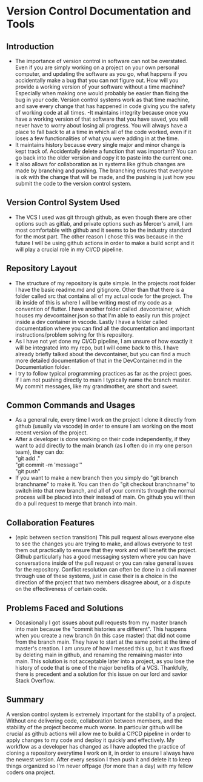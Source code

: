# Version Control Documentation and Tools

## Introduction
- The importance of version control in software can not be overstated. Even if you are simply working on a project on your own personal computer, and updating the software as you go, what happens if you accidentally make a bug that you can not figure out. How will you provide a working version of your software without a time machine? Especially when making one would probably be easier than fixing the bug in your code. Version control systems work as that time machine, and save every change that has happened in code giving you the safety of working code at all times.
-It maintains integrity because once you have a working version of that software that you have saved, you will never have to worry about losing all progress. You will always have a place to fall back to at a time in which all of the code worked, even if it loses a few functionalities of what you were adding in at the time.
- It maintains history because every single major and minor change is kept track of. Accidentally delete a function that was important? You can go back into the older version and copy it to paste into the current one.
- It also allows for collaboration as in systems like github changes are made by branching and pushing. The branching ensures that everyone is ok with the change that will be made, and the pushing is just how you submit the code to the version control system.

## Version Control System Used
- The VCS I used was git through github, as even though there are other options such as gitlab, and private options such as Mercer's anvil, I am most comfortable with github and it seems to be the industry standard for the most part. The other reason I chose this was because in the future I will be using github actions in order to make a build script and it will play a crucial role in my CI/CD pipeline.

## Repository Layout
- The structure of my repository is quite simple. In the projects root folder I have the basic readme.md and gitignore. Other than that there is a folder called src that contains all of my actual code for the project. The lib inside of this is where I will be writing most of my code as a convention of flutter. I have another folder called .devcontainer, which houses my devcontainer.json so that I'm able to easily run this project inside a dev container in vscode. Lastly I have a folder called documentation where you can find all the documentation and important instructions/problem solving for this repository.
- As I have not yet done my CI/CD pipeline, I am unsure of how exactly it will be integrated into my repo, but I will come back to this. I have already briefly talked about the devcontainer, but you can find a much more detailed documentation of that in the DevContainer.md in the Documentation folder.
- I try to follow typical programming practices as far as the project goes. If I am not pushing directly to main I typically name the branch master. My commit messages, like my grandmother, are short and sweet.

## Common Commands and Usages
- As a general rule, every time I work on the project I clone it directly from github (usually via vscode) in order to ensure I am working on the most recent version of the project. 
- After a developer is done working on their code independently, if they want to add directly to the main branch (as I often do in my one person team), they can do:
<br> "git add ."
<br> "git commit -m 'message'"
<br> "git push"
- If you want to make a new branch then you simply do "git branch branchname" to make it. You can then do "git checkout branchname" to switch into that new branch, and all of your commits through the normal process will be placed into their instead of main. On github you will then do a pull request to merge that branch into main.

## Collaboration Features
- (epic between section transition) This pull request allows everyone else to see the changes you are trying to make, and allows everyone to test them out practically to ensure that they work and will benefit the project. Github particularly has a good messaging system where you can have conversations inside of the pull request or you can raise general issues for the repository. Conflict resolution can often be done in a civli manner through use of these systems, just in case their is a choice in the direction of the project that two members disagree about, or a dispute on the effectiveness of certain code.

## Problems Faced and Solutions
- Occasionally I got issues about pull requests from my master branch into main because the "commit histories are different". This happens when you create a new branch (in this case master) that did not come from the branch main. They have to start at the same point at the time of master's creation. I am unsure of how I messed this up, but it was fixed by deleting main in github, and renaming the remaining master into main. This solution is not acceptable later into a project, as you lose the history of code that is one of the major benefits of a VCS. Thankfully, there is precedent and a solution for this issue on our lord and savior Stack Overflow.

## Summary
A version control system is extremely important for the stability of a project. Without one delivering code, collaboration between members, and the stability of the project become much worse. In particular github will be crucial as github actions will allow me to build a CI?CD pipeline in order to apply changes to my code and deploy it quickly and effectively. My workflow as a developer has changed as I have adopted the practice of cloning a repository everytime I work on it, in order to ensure I always have the newest version. After every session I then push it and delete it to keep things organized so I'm never offpage (for more than a day) with my fellow coders ona  project.
